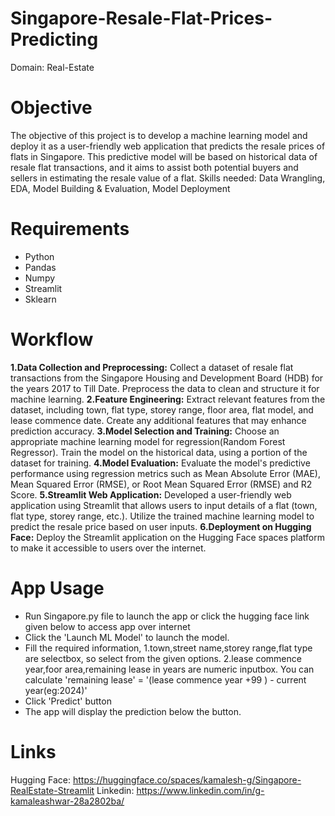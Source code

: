 # Singapore-Resale-Flat-Prices-Predicting
Domain: Real-Estate
# Objective
  The objective of this project is to develop a machine learning model and deploy it as a user-friendly web application that predicts the resale prices of flats in Singapore. This predictive model will be based on historical data of resale flat transactions, and it aims to assist both potential buyers and sellers in estimating the resale value of a flat. 
Skills needed: Data Wrangling, EDA, Model Building & Evaluation, Model Deployment
# Requirements
* Python
* Pandas
* Numpy
* Streamlit
* Sklearn
# Workflow
**1.Data Collection and Preprocessing:** 
  Collect a dataset of resale flat transactions from the Singapore Housing and Development Board (HDB) for the years 2017 to Till Date. Preprocess the data to clean and structure it for machine learning.
**2.Feature Engineering:**
  Extract relevant features from the dataset, including town, flat type, storey range, floor area, flat model, and lease commence date. Create any additional features that may enhance prediction accuracy.
**3.Model Selection and Training:**
  Choose an appropriate machine learning model for regression(Random Forest Regressor). Train the model on the historical data, using a portion of the dataset for training.
**4.Model Evaluation:**
  Evaluate the model's predictive performance using regression metrics such as Mean Absolute Error (MAE), Mean Squared Error (RMSE), or Root Mean Squared Error (RMSE) and R2 Score.
**5.Streamlit Web Application:**
  Developed a user-friendly web application using Streamlit that allows users to input details of a flat (town, flat type, storey range, etc.). Utilize the trained machine learning model to predict the resale price based on user inputs.
**6.Deployment on Hugging Face:**
  Deploy the Streamlit application on the Hugging Face spaces platform to make it accessible to users over the internet.
# App Usage
* Run Singapore.py file to launch the app or click the hugging face link given below to access app over internet
* Click the 'Launch ML Model' to launch the model.
* Fill the required information,
    1.town,street name,storey range,flat type are selectbox, so select from the given options.
    2.lease commence year,foor area,remaining lease in years are numeric inputbox. You can calculate 'remaining lease' = '(lease commence       year +99 ) - current year(eg:2024)'
* Click 'Predict' button
* The app will display the prediction below the button.
# Links
Hugging Face: https://huggingface.co/spaces/kamalesh-g/Singapore-RealEstate-Streamlit
Linkedin: https://www.linkedin.com/in/g-kamaleashwar-28a2802ba/
 
